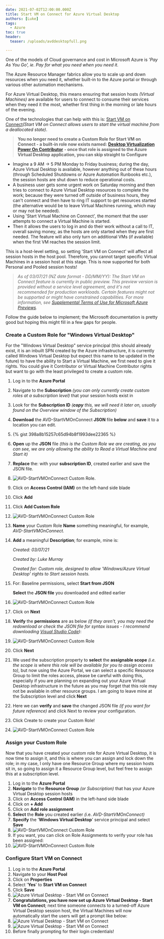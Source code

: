 ```yaml
---
date: 2021-07-02T12:00:00.000Z
title: Start VM on Connect for Azure Virtual Desktop
authors: [Luke]
tags:
  - Azure
toc: true
header:
  teaser: /uploads/avddesktopfull.png

---
```


One of the models of Cloud governance and cost in Microsoft Azure is _'Pay As You Go', ie. Pay for what you need when you need it._

The Azure Resource Manager fabrics allow you to scale up and down resources when you need it, whether built-in to the Azure portal or through various other automation mechanisms.

For Azure Virtual Desktop, this means ensuring that session hosts _(Virtual Machines)_ are available for users to connect to consume their services when they need it the most, whether first thing in the morning or late hours of the evening.

One of the technologies that can help with this is: [Start VM on Connect](https://learn.microsoft.com/en-us/azure/virtual-desktop/start-virtual-machine-connect?WT.mc_id=AZ-MVP-5004796 "Start VM On Connect")_(Start VM on Connect allows users to start the virtual machine from a deallocated state)_.

> **You no longer need to create a Custom Role for Start VM on Connect - a built-in role now exists named:** [**Desktop Virtualization Power On Contributor**](https://learn.microsoft.com/azure/virtual-desktop/start-virtual-machine-connect?tabs=azure-portal&WT.mc_id=AZ-MVP-5004796#assign-the-desktop-virtualization-power-on-contributor-role-with-the-azure-portal) **- once that role is assigned to the Azure Virtual Desktop application, you can skip straight to Configure** 

* Imagine a 9 AM -> 5 PM Monday to Friday business; during the day, Azure Virtual Desktop is available, however anything out of these hours (through Scheduled Shutdowns or Azure Automation Runbooks etc.), the session hosts are shut down to reduce operational costs.
* A business user gets some urgent work on Saturday morning and then tries to connect to Azure Virtual Desktop resources to complete the work; because they were turned off outside of business hours, they can't connect and then have to ring IT support to get resources started (the alternative would be to leave Virtual Machines running, which may or may not be needed).
* Using 'Start Virtual Machine on Connect', the moment that the user attempts to connect a Virtual Machine is started.
* Then it allows the users to log in and do their work without a call to IT, overall saving money, as the hosts are only started when they are first needed. The feature will also only turn on additional VMs (if available) when the first VM reaches the session limit.

This is a host-level setting, so setting 'Start VM on Connect' will affect all session hosts in the host pool. Therefore, you cannot target specific Virtual Machines in a session host at this stage. This is now supported for both Personal and Pooled session hosts!

> _As of 03/07/21 (NZ date format - DD/MM/YY): The Start VM on Connect feature is currently in public preview. This preview version is provided without a service level agreement, and it's not recommended for production workloads. Certain features might not be supported or might have constrained capabilities. For more information, see_ [_Supplemental Terms of Use for Microsoft Azure Previews_](https://azure.microsoft.com/en-us/support/legal/preview-supplemental-terms/?WT.mc_id=AZ-MVP-5004796)_._

Follow the guide below to implement; the Microsoft documentation is pretty good but hoping this might fill in a few gaps for people.

### Create a Custom Role for "Windows Virtual Desktop"

For the "Windows Virtual Desktop" service principal (this should already exist, it is an inbuilt SPN created by the Azure infrastructure, it is currently called Windows Virtual Desktop but expect this name to be updated in the future) to have the ability to Start a Virtual Machine, we first need to give it rights. You could give it Contributor or Virtual Machine Contributor rights but want to go with the least privileged to create a custom role.

 1. Log in to the **Azure Portal**
 2. Navigate to the **Subscription** _(you can only currently create custom roles at a subscription level)_ that your session hosts exist in
 3. Look for the **Subscription ID** _(**copy** this, we will need it later on, usually found on the Overview window of the Subscription)_
 4. **Download** the AVD-StartVMOnConnect **JSON** file **below** and **save** it to a location you can edit.
 5. {% gist 398a8b15257c65d94b8f1993dee22365 %}
 6. **Open** up the **JSON** file _(this is the Custom Role we are creating, as you can see, we are only allowing the ability to Read a Virtual Machine and Start it)_
 7. **Replace** the: <SubscriptionID> with your **subscription ID**, created earlier and save the JSON file.
 8. ![AVD-StartVMOnConnect Custom Role](/uploads/customrolejson_subscriptionid.png "AVD-StartVMOnConnect Custom Role").
 9. Click on **Access Control (IAM)** on the left-hand side blade
10. Click **Add**
11. Click **Add Custom Role**
12. ![AVD-StartVMOnConnect Custom Role](/uploads/azureportal_iam_customrole.png "AVD-StartVMOnConnect Custom Role")
13. **Name** your Custom Role **Name** something meaningful, for example, _AVD-StartVMOnConnect._
14. **Add** a meaningful **Description**; for example, mine is:

    _Created: 03/07/21_

    _Created by: Luke Murray_

    _Created for: Custom role, designed to allow 'Windows/Azure Virtual Desktop' rights to Start session hosts._
15. For: Baseline permissions, select **Start from JSON**

    **Select** the **JSON file** you downloaded and edited earlier
16. ![AVD-StartVMOnConnect Custom Role](/uploads/azureportal_iam_customrole_create.png "AVD-StartVMOnConnect Custom Role")
17. Click on **Next**
18. **Verify** the **permissions** are as below _(if they aren't, you may need the redownload or check the JSON file for syntax issues - I recommend downloading_ [_Visual Studio Code_](https://code.visualstudio.com/ "Visual Studio Code")_)_:
19. ![AVD-StartVMOnConnect Custom Role](/uploads/azureportal_iam_customrole_permissions.png "AVD-StartVMOnConnect Custom Role")
20. Click **Next**
21. We used the subscription property to **select** the **assignable scope** _(i.e. the scope is where this role will be available for you to assign access to)_, but now using the Azure Portal, we can select a specific Resource Group to limit the roles access, please be careful with doing this, especially if you are planning on expanding out your Azure Virtual Desktop infrastructure in the future as you may forget that this role may not be available in other resource groups. I am going to leave mine at the Subscription level and click **Next**
22. Here we can **verify** and **save** the changed JSON file _(if you want for future reference)_ and click Next to review your configuration.
23. Click Create to create your Custom Role!
24. ![AVD-StartVMOnConnect Custom Role](/uploads/azureportal_iam_customrole_reviewcreate.png "AVD-StartVMOnConnect Custom Role")

### Assign your Custom Role

Now that you have created your custom role for Azure Virtual Desktop, it is now time to assign it, and this is where you can assign and lock down the role; in my case, I only have one Resource Group where my session hosts sit in, so going to assign it a Resource Group level, but feel free to assign this at a subscription level.

 1. Log in to the **Azure Portal**
 2. **Navigate** to the **Resource Group** _(or Subscription)_ that has your Azure Virtual Desktop session hosts
 3. Click on **Access Control (IAM)** in the left-hand side blade
 4. Click on **+ Add**
 5. Click on **Add role assignment**
 6. **Select** the **Role** you created earlier _(i_.e. _AVD-StartVMOnConnect)_
 7. **Specify** the '**Windows Virtual Desktop**' service principal and select **Save**
 8. ![AVD-StartVMOnConnect Custom Role](/uploads/azureportal_addroleassignment.png "AVD-StartVMOnConnect Custom Role")
 9. If you want, you can click on Role Assignments to verify your role has been assigned:
10. ![AVD-StartVMOnConnect Custom Role](/uploads/azureportal_assignedrolecheck.png "AVD-StartVMOnConnect Custom Role")

### Configure Start VM on Connect

 1. Log in to the **Azure Portal**
 2. Navigate to your **Host Pool**
 3. Click on **Properties**
 4. Select '**Yes**' to **Start VM on Connect**
 5. Click **Save**
 6. ![Azure Virtual Desktop - Start VM on Connect](/uploads/azureportal_startvmonconnect.png "Azure Virtual Desktop - Start VM on Connect")
 7. **Congratulations, you have now set up Azure Virtual Desktop - Start VM on Connect**; next time someone connects to a turned-off Azure Virtual Desktop session host, the Virtual Machines will now automatically start the users will get a prompt like below:
 8. ![Azure Virtual Desktop - Start VM on Connect](/uploads/avd_startvmconnectprogress1.png "Azure Virtual Desktop - Start VM on Connect")
 9. ![Azure Virtual Desktop - Start VM on Connect](/uploads/avd_startvmconnectprogress2.png "Azure Virtual Desktop - Start VM on Connect")
10. Before finally prompting for their login credentials!

